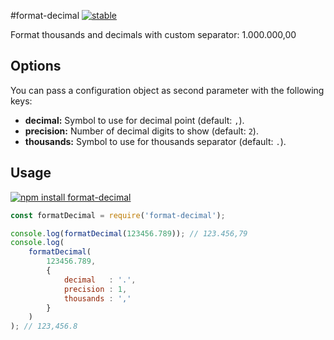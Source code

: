 #format-decimal [![stable](http://badges.github.io/stability-badges/dist/stable.svg)](http://github.com/badges/stability-badges)

Format thousands and decimals with custom separator: 1.000.000,00

## Options

You can pass a configuration object as second parameter with the following keys:

* **decimal:** Symbol to use for decimal point (default: `,`).
* **precision:** Number of decimal digits to show (default: `2`).
* **thousands:** Symbol to use for thousands separator (default: `.`).

## Usage

[![npm install format-decimal](https://nodei.co/npm/format-decimal.png?mini=true)](https://npmjs.org/package/format-decimal/)

```js
const formatDecimal = require('format-decimal');

console.log(formatDecimal(123456.789)); // 123.456,79
console.log(
    formatDecimal(
        123456.789,
        {
            decimal   : '.',
            precision : 1,
            thousands : ','
        }
    )
); // 123,456.8
```

